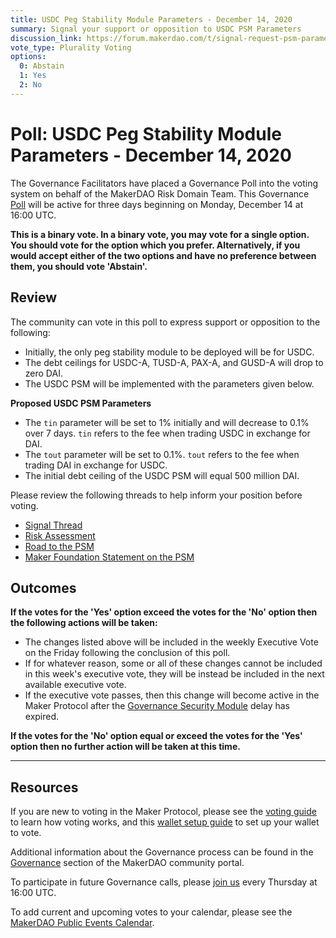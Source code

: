 ```yaml
---
title: USDC Peg Stability Module Parameters - December 14, 2020
summary: Signal your support or opposition to USDC PSM Parameters
discussion_link: https://forum.makerdao.com/t/signal-request-psm-parameters/5532
vote_type: Plurality Voting
options:
  0: Abstain
  1: Yes
  2: No
---
```


# Poll: USDC Peg Stability Module Parameters - December 14, 2020

The Governance Facilitators have placed a Governance Poll into the voting system on behalf of the MakerDAO Risk Domain Team. This Governance [Poll](https://community-development.makerdao.com/en/learn/governance/on-chain-gov) will be active for three days beginning on Monday, December 14 at 16:00 UTC.

**This is a binary vote. In a binary vote, you may vote for a single option. You should vote for the option which you prefer. Alternatively, if you would accept either of the two options and have no preference between them, you should vote 'Abstain'.**

## Review

The community can vote in this poll to express support or opposition to the following:

- Initially, the only peg stability module to be deployed will be for USDC.
- The debt ceilings for USDC-A, TUSD-A, PAX-A, and GUSD-A will drop to zero DAI.
- The USDC PSM will be implemented with the parameters given below.

**Proposed USDC PSM Parameters**

- The `tin` parameter will be set to 1% initially and will decrease to 0.1% over 7 days. `tin` refers to the fee when trading USDC in exchange for DAI.
- The `tout` parameter will be set to 0.1%. `tout` refers to the fee when trading DAI in exchange for USDC.
- The initial debt ceiling of the USDC PSM will equal 500 million DAI.

Please review the following threads to help inform your position before voting.

- [Signal Thread](https://forum.makerdao.com/t/signal-request-psm-parameters/5532)
- [Risk Assessment](https://forum.makerdao.com/t/mip29-peg-stability-module-psm-risk-assessment/5504)
- [Road to the PSM](https://forum.makerdao.com/t/road-to-the-psm/5353)
- [Maker Foundation Statement on the PSM](https://forum.makerdao.com/t/foundation-statement-on-the-psm/5521)

## Outcomes

**If the votes for the 'Yes' option exceed the votes for the 'No' option then the following actions will be taken:**

- The changes listed above will be included in the weekly Executive Vote on the Friday following the conclusion of this poll.
- If for whatever reason, some or all of these changes cannot be included in this week's executive vote, they will be instead be included in the next available executive vote.
- If the executive vote passes, then this change will become active in the Maker Protocol after the [Governance Security Module](https://forum.makerdao.com/tag/govsec-module) delay has expired.

**If the votes for the 'No' option equal or exceed the votes for the 'Yes' option then no further action will be taken at this time.**

---

## Resources

If you are new to voting in the Maker Protocol, please see the [voting guide](https://community-development.makerdao.com/en/learn/governance/how-voting-works/) to learn how voting works, and this [wallet setup guide](https://community-development.makerdao.com/en/learn/governance/voting-setup/) to set up your wallet to vote.

Additional information about the Governance process can be found in the [Governance](https://community-development.makerdao.com/en/learn/governance) section of the MakerDAO community portal.

To participate in future Governance calls, please [join us](https://github.com/makerdao/community/tree/master/governance/governance-and-risk-meetings) every Thursday at 16:00 UTC.

To add current and upcoming votes to your calendar, please see the [MakerDAO Public Events Calendar](https://calendar.google.com/calendar/embed?src=makerdao.com_3efhm2ghipksegl009ktniomdk%40group.calendar.google.com&ctz=UTC&mode=week&showCalendars=0&showPrint=0).
